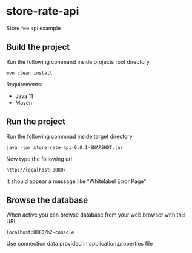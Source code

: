 # store-rate-api

Store fee api example

## Build the project

Run the following command inside projects root directory

    mvn clean install
    
Requirements:

* Java 11
* Maven

## Run the project

Run the following commnad inside target directory

    java -jar store-rate-api-0.0.1-SNAPSHOT.jar
    
Now type the following url

    http://localhost:8080/
    
It should appear a message like "Whitelabel Error Page"

## Browse the database

When active you can browse database from your web browser with this URL

    localhost:8080/h2-console
    
Use connection data provided in application.properties file